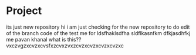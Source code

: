 # Project
its just new repository
hi i am just checking for the new repository to do edit of the branch code of the test me for ldsfhaklsdfha sldflkasnfkm dfkjasdhfkj
me pavan khanal
what is this??
vxczvgzxcvzxcvsfxzcvxzvxzcvzxcvzxcvzxcvzxc
